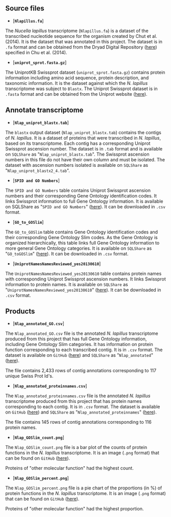 ## Source files

- [**`Nlapillus.fa`**]

The *Nucella lapillus* transcriptome (`Nlapillus.fa`) is a dataset of the transcribed nucleotide sequence for the organism created by Chut et al. (2014). It is the dataset that was annotated in this project. The dataset is in `.fa` format and can be obtained from the Dryad Digital Repository ([here](http://dx.doi.org/10.5061/dryad.610dd)) specified in Chu et al. (2014).

- [**`uniprot_sprot.fasta.gz`**]

The UniprotKB Swissprot dataset (`uniprot_sprot.fasta.gz`) contains protein information including amino acid sequence, protein description, and taxonomic information. It is the dataset against which the *N. lapillus* transcriptome was subject to `Blastx`. The Uniprot Swissprot dataset is in `.fasta` format and can be obtained from the Uniprot website ([here](http://www.uniprot.org/downloads)).

## Annotate transcriptome

- [**`Nlap_uniprot_blastx.tab`**]

The `blastx` output dataset (`Nlap_uniprot_blastx.tab`) contains the contigs of *N. lapillus*. It is a dataset of proteins that were transcribed in *N. lapillus*, based on its transcriptome. Each contig has a corresponding Uniprot Swissprot ascension number. The dataset is in `.tab` format and is available on `SQLShare` as "`Nlap_uniprot_blastx.tab`". The Swissprot ascension numbers in this file do not have their own column and must be isolated. The dataset with ascension numbers isolated is available on `SQLShare` as "`Nlap_uniprot_blastx2_4.tab`".

- [**`SPID and GO Numbers`**]

The `SPID and GO Numbers` table contains Uniprot Swissprot ascension numbers and their corresponding Gene Ontology identification codes. It links Swissprot information to full Gene Ontology information. It is available on SQLShare as "`SPID and GO Numbers`" ([here](https://sqlshare.escience.washington.edu/sqlshare/#s=query/sr320@washington.edu/SPID_and_GO_Numbers)). It can be downloaded in `.csv` format.

- [**`GO_to_GOSlim`**]

The `GO_to_GOSlim` table contains Gene Ontology identification codes and their corresponding Gene Ontology Slim codes. As the Gene Ontology is organized hierarchically, this table links full Gene Ontology information to more general Gene Ontology categories. It is available on `SQLShare` as "`GO_toGOSlim`" ([here](https://sqlshare.escience.washington.edu/sqlshare/#s=query/sr320%40washington.edu/GO_to_GOslim)). It can be downloaded in `.csv` format.

- [**`UniprotNamesNamesReviewed_yes20130610`**]

The `UniprotNamesNamesReviewed_yes20130610` table contains protein names with corresponding Uniprot Swissprot ascension numbers. It links Swissprot information to protein names. It is available on `SQLShare` as "`UniprotNamesNamesReviewed_yes20130610`" ([here](https://sqlshare.escience.washington.edu/sqlshare/#s=query/wking2%40washington.edu/UniprotProtNamesReviewed_yes20130610_immune)). It can be downloaded in `.csv` format. 

## Products

- [**`Nlap_annotated_GO.csv`**]

The `Nlap_annotated_GO.csv` file is the annotated *N. lapillus* transcriptome produced from this project that has full Gene Ontology information, including Gene Ontology Slim categories. It has information on protein function corresponding to each transcribed contig. It is in `.csv` format. The dataset is available on `GitHub` ([here](https://github.com/willking2/fish546_W15/tree/master/nlap-ano/products)) and `SQLShare` as "`Nlap_annotated`" ([here](https://sqlshare.escience.washington.edu/sqlshare/#s=query/wking2%40washington.edu/Nlap_annotated)).

The file contains 2,433 rows of contig annotations corresponding to 117 unique Swiss Prot Id's.  


- [**`Nlap_annotated_proteinnames.csv`**]

The `Nlap_annotated_proteinnames.csv` file is the annotated *N. lapillus* transcriptome produced from this project that has protein names corresponding to each contig. It is in `.csv` format. The dataset is available on `GitHub` ([here](https://github.com/willking2/fish546_W15/tree/master/nlap-ano/products)) and `SQLShare` as "`Nlap_annotated_proteinnames`" ([here](https://sqlshare.escience.washington.edu/sqlshare/#s=query/wking2%40washington.edu/Nlap_annotated_proteinnames)).

The file contains 145 rows of contig annotations corresponding to 116 protein names. 

- [**`Nlap_GOSlim_count.png`**]

The `Nlap_GOSlim_count.png` file is a bar plot of the counts of protein functions in the *N. lapillus* transcriptome. It is an image (`.png` format) that can be found on `GitHub` ([here](https://github.com/willking2/fish546_W15/blob/master/nlap-ano/products/Nlap_GOSlim_count.png)).

Proteins of "other molecular function" had the highest count.

- [**`Nlap_GOSlim_percent.png`**]

The `Nlap_GOSlim_percent.png` file is a pie chart of the proportions (in %) of protein functions in the *N. lapillus* transcriptome. It is an image (`.png` format) that can be found on `GitHub` ([here](https://github.com/willking2/fish546_W15/blob/master/nlap-ano/products/Nlap_GOSlim_percent.png)).

Proteins of "other molecular function" had the highest proportion. 